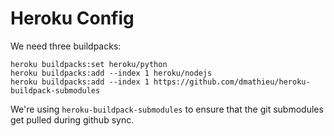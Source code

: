 # Heroku Config

We need three buildpacks:

    heroku buildpacks:set heroku/python
    heroku buildpacks:add --index 1 heroku/nodejs
    heroku buildpacks:add --index 1 https://github.com/dmathieu/heroku-buildpack-submodules

We're using `heroku-buildpack-submodules` to ensure that the
git submodules get pulled during github sync.

